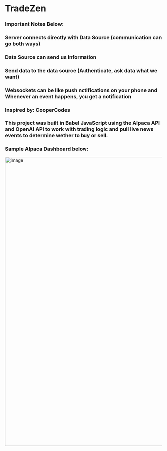 # TradeZen

### Important Notes Below:
### Server connects directly with Data Source (communication can go both ways)
### Data Source can send us information
### Send data to the data source (Authenticate, ask data what we want)
### Websockets can be like push notifications on your phone and Whenever an event happens, you get a notification

### Inspired by: CooperCodes

### This project was built in Babel JavaScript using the Alpaca API and OpenAI API to work with trading logic and pull live news events to determine wether to buy or sell.
### Sample Alpaca Dashboard below:
<img width="928" alt="image" src="https://github.com/masoodashrafi/TradeZen/assets/108488498/612f4af7-ab11-4e63-b7ec-94a026fa35e2">

